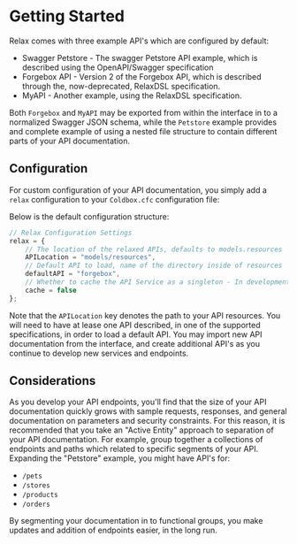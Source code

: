 # Getting Started

Relax comes with three example API's which are configured by default:

* Swagger Petstore - The swagger Petstore API example, which is described using the OpenAPI/Swagger specification
* Forgebox API - Version 2 of the Forgebox API, which is described through the, now-deprecated, RelaxDSL specification. 
* MyAPI - Another example, using the RelaxDSL specification.  

Both `Forgebox` and `MyAPI` may be exported from within the interface in to a normalized Swagger JSON schema, while the `Petstore` example provides and complete example of using a nested file structure to contain different parts of your API documentation.

## Configuration

For custom configuration of your API documentation, you simply add a `relax` configuration to your `Coldbox.cfc` configuration file:

Below is the default configuration structure:

```javascript
// Relax Configuration Settings
relax = {
    // The location of the relaxed APIs, defaults to models.resources
    APILocation = "models/resources",
    // Default API to load, name of the directory inside of resources
    defaultAPI = "forgebox",
    // Whether to cache the API Service as a singleton - In development/authoring, you'll want this set to false
    cache = false
};
```

Note that the `APILocation` key denotes the path to your API resources.  You will need to have at lease one API described, in one of the supported specifications, in order to load a default API. You may import new API documentation from the interface, and create additional API's as you continue to develop new services and endpoints. 

## Considerations

As you develop your API endpoints, you'll find that the size of your API documentation quickly grows with sample requests, responses, and general documentation on parameters and security constraints.   For this reason, it is recommended that you take an "Active Entity" approach to separation of your API documentation.  For example, group together a collections of endpoints and paths which related to specific segments of your API.  Expanding the "Petstore" example, you might have API's for:

* `/pets`
* `/stores`
* `/products`
* `/orders`

By segmenting your documentation in to functional groups, you make updates and addition of endpoints easier, in the long run.


